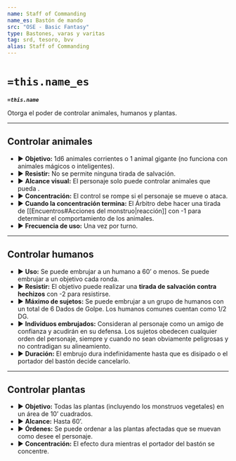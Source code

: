 ```yaml
---
name: Staff of Commanding
name_es: Bastón de mando
src: "OSE - Basic Fantasy"
type: Bastones, varas y varitas
tag: srd, tesoro, bvv
alias: Staff of Commanding
---
```

# `=this.name_es` 

**_`=this.name`_**

Otorga el poder de controlar animales, humanos y plantas.

---
## Controlar animales 
- ▶ **Objetivo:** 1d6 animales corrientes o 1 animal gigante (no funciona con animales mágicos o inteligentes). 
- ▶ **Resistir:** No se permite ninguna tirada de salvación. 
- ▶ **Alcance visual:** El personaje solo puede controlar animales que pueda . 
- ▶ **Concentración:** El control se rompe si el personaje se mueve o ataca. 
- ▶ **Cuando la concentración termina:** El Árbitro debe hacer una tirada de [[Encuentros#Acciones del monstruo|reacción]] con -1 para determinar el comportamiento de los animales. 
- ▶ **Frecuencia de uso:** Una vez por turno. 

---
## Controlar humanos 
- ▶ **Uso:** Se puede embrujar a un humano a 60’ o menos. Se puede embrujar a un objetivo cada ronda. 
- ▶ **Resistir:** El objetivo puede realizar una **tirada de salvación contra hechizos** con -2 para resistirse. 
- ▶ **Máximo de sujetos:** Se puede embrujar a un grupo de humanos con un total de 6 Dados de Golpe. Los humanos comunes cuentan como 1/2 DG. 
- ▶ **Individuos embrujados:** Consideran al personaje como un amigo de confianza y acudirán en su defensa. Los sujetos obedecen cualquier orden del personaje, siempre y cuando no sean obviamente peligrosas y no contradigan su alineamiento. 
- ▶ **Duración:** El embrujo dura indefinidamente hasta que es disipado o el portador del bastón decide cancelarlo.

---
## Controlar plantas
  - ▶ **Objetivo:** Todas las plantas (incluyendo los monstruos vegetales) en un área de 10’ cuadrados. 
  - ▶ **Alcance:** Hasta 60’. 
  - ▶ **Órdenes:** Se puede ordenar a las plantas afectadas que se muevan como desee el personaje. 
  - ▶ **Concentración:** El efecto dura mientras el portador del bastón se concentre.